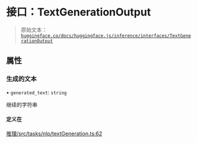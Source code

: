 # 接口：TextGenerationOutput

> 原始文本：[`huggingface.co/docs/huggingface.js/inference/interfaces/TextGenerationOutput`](https://huggingface.co/docs/huggingface.js/inference/interfaces/TextGenerationOutput)

## 属性

### 生成的文本

• `generated_text`: `string`

继续的字符串

#### 定义在

[推理/src/tasks/nlp/textGeneration.ts:62](https://github.com/huggingface/huggingface.js/blob/main/packages/inference/src/tasks/nlp/textGeneration.ts#L62)
